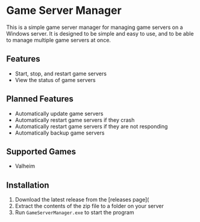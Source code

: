 # Game Server Manager

This is a simple game server manager for managing game servers on a Windows server. It is designed to be simple and easy to use, and to be able to manage multiple game servers at once.

## Features

- Start, stop, and restart game servers
- View the status of game servers

## Planned Features

- Automatically update game servers
- Automatically restart game servers if they crash
- Automatically restart game servers if they are not responding
- Automatically backup game servers

## Supported Games

- Valheim

## Installation

1. Download the latest release from the	[releases page](
2. Extract the contents of the zip file to a folder on your server
3. Run `GameServerManager.exe` to start the program
